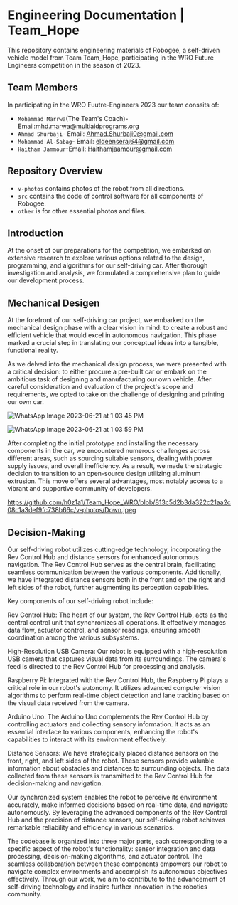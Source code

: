Engineering Documentation | Team_Hope
====

This repository contains engineering materials of Robogee, a self-driven vehicle model from Team Team_Hope, participating in the WRO Future Engineers competition in the season of 2023.


## Team Members
In participating in the WRO Fuutre-Engineers 2023 our team conssits of:

* `Mohammad Marrwa`(The Team's Coach)-Email:mhd.marwa@multiaidprograms.org
* `Ahmad Shurbaji`- Email: Ahmad.Shurbaji0@gmail.com 
* `Mohammad Al-Sabag`- Email: eldeenseraj64@gmail.com 
* `Haitham Jammour`-Email: Haithamjaamour@gmail.com





## Repository Overview

* `v-photos` contains photos of the robot from all directions.
* `src` contains the code of control software for all components of Robogee.
* `other` is for other essential photos and files.

## Introduction

At the onset of our preparations for the competition, we embarked on extensive research to explore various options related to the design, programming, and algorithms for our self-driving car. After thorough investigation and analysis, we formulated a comprehensive plan to guide our development process. 




## Mechanical Desigen

At the forefront of our self-driving car project, we embarked on the mechanical design phase with a clear vision in mind: to create a robust and efficient vehicle that would excel in autonomous navigation. This phase marked a crucial step in translating our conceptual ideas into a tangible, functional reality.

As we delved into the mechanical design process, we were presented with a critical decision: to either procure a pre-built car or embark on the ambitious task of designing and manufacturing our own vehicle. After careful consideration and evaluation of the project's scope and requirements, we opted to take on the challenge of designing and printing our own car.

![WhatsApp Image 2023-06-21 at 1 03 45 PM](https://github.com/h0z1a1/Team_Hope_WRO/assets/137758764/045fa6f5-a6ef-46c7-9409-29dc318c0823)


![WhatsApp Image 2023-06-21 at 1 03 59 PM](https://github.com/h0z1a1/Team_Hope_WRO/assets/137758764/bd36fbb6-7573-40d0-9f19-0deb82af83c4)

After completing the initial prototype and installing the necessary components in the car, we encountered numerous challenges across different areas, such as sourcing suitable sensors, dealing with power supply issues, and overall inefficiency. As a result, we made the strategic decision to transition to an open-source design utilizing aluminum extrusion.
This move offers several advantages, most notably access to a vibrant and supportive community of 
developers.

https://github.com/h0z1a1/Team_Hope_WRO/blob/813c5d2b3da322c21aa2c08c1a3def9fc738b66c/v-photos/Down.jpeg


## Decision-Making
Our self-driving robot utilizes cutting-edge technology, incorporating the Rev Control Hub and distance sensors for enhanced autonomous navigation. The Rev Control Hub serves as the central brain, facilitating seamless communication between the various components. Additionally, we have integrated distance sensors both in the front and on the right and left sides of the robot, further augmenting its perception capabilities.

Key components of our self-driving robot include:

Rev Control Hub: The heart of our system, the Rev Control Hub, acts as the central control unit that synchronizes all operations. It effectively manages data flow, actuator control, and sensor readings, ensuring smooth coordination among the various subsystems.

High-Resolution USB Camera: Our robot is equipped with a high-resolution USB camera that captures visual data from its surroundings. The camera's feed is directed to the Rev Control Hub for processing and analysis.

Raspberry Pi: Integrated with the Rev Control Hub, the Raspberry Pi plays a critical role in our robot's autonomy. It utilizes advanced computer vision algorithms to perform real-time object detection and lane tracking based on the visual data received from the camera.

Arduino Uno: The Arduino Uno complements the Rev Control Hub by controlling actuators and collecting sensory information. It acts as an essential interface to various components, enhancing the robot's capabilities to interact with its environment effectively.

Distance Sensors: We have strategically placed distance sensors on the front, right, and left sides of the robot. These sensors provide valuable information about obstacles and distances to surrounding objects. The data collected from these sensors is transmitted to the Rev Control Hub for decision-making and navigation.

Our synchronized system enables the robot to perceive its environment accurately, make informed decisions based on real-time data, and navigate autonomously. By leveraging the advanced components of the Rev Control Hub and the precision of distance sensors, our self-driving robot achieves remarkable reliability and efficiency in various scenarios.

The codebase is organized into three major parts, each corresponding to a specific aspect of the robot's functionality: sensor integration and data processing, decision-making algorithms, and actuator control. The seamless collaboration between these components empowers our robot to navigate complex environments and accomplish its autonomous objectives effectively. Through our work, we aim to contribute to the advancement of self-driving technology and inspire further innovation in the robotics community.



